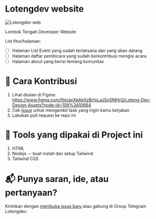 # Lotengdev website

![Lotengdev web](https://user-images.githubusercontent.com/4420029/197935411-17fd5aed-a9a3-49ef-81ee-612da5181d3f.png)

Lombok Tengah Developer Website

List fitur/halaman:

- [ ] Halaman List Event yang sudah terlaksana dan yang akan datang
- [ ] Halaman daftar pembicara yang sudah berkontribusi mengisi acara
- [ ] Halaman about yang berisi tentang komunitas

# 📜 Cara Kontribusi

1. Lihat desian di Figma: https://www.figma.com/file/axXbAb5zBrfxLaJSo5MHrQ/Loteng-Dev-Design-Assets?node-id=108%3A10664
2. Cek [Issue](https://github.com/Loteng-Dev/lotengdev-web/issues) untuk mengambil task yang ingin kamu kerjakan
3. Lakukan pull request ke repo ini

# 🧰 Tools yang dipakai di Project ini

1. HTML
3. Nodejs -- buat install dan setup Tailwind
3. Tailwind CSS

# 📬 Punya saran, ide, atau pertanyaan?

Kirimkan dengan [membuka issue baru](https://github.com/Loteng-Dev/lotengdev-web/issues/new)
atau gabung di Group Telegram Lotengdev.
